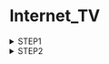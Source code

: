 # Internet_TV
<details><summary>STEP1</summary> 

| カラム名 | データ型 | NULL | キー | 初期値 | AUTO INCREMENT |
| --- | --- | --- | --- | --- | --- |
| id | bigint(20) | | PRIMARY |  | YES |
| name | varchar(100) |  |  |  |  |

テーブル2：programs

| カラム名 | データ型 | NULL | キー | 初期値 | AUTO INCREMENT |
| --- | --- | --- | --- | --- | --- |
| id | bigint(20) |  | PRIMARY |  | YES |
| title | varchar(100) |  |  |  |  |
| description | text | Yes |  |  |  |

テーブル3：genres

| カラム名 | データ型 | NULL | キー | 初期値 | AUTO INCREMENT |
| --- | --- | --- | --- | --- | --- |
| id | bigint(20) |  | PRIMARY |  | YES |
| name | varchar(100) |  |  |  |  |

テーブル4：program_genres

| カラム名 | データ型 | NULL | キー | 初期値 | AUTO INCREMENT |
| --- | --- | --- | --- | --- | --- |
| program_id | bigint(20) | | PRIMARY |  |  |
| genre_id | bigint(20) | | PRIMARY |  |  |

テーブル5：seasons

| カラム名 | データ型 | NULL | キー | 初期値 | AUTO INCREMENT |
| --- | --- | --- | --- | --- | --- |
| id | bigint(20) | | PRIMARY |  | YES |
| program_id | bigint(20) | | INDEX |  |  |
| number | int(11) | |  |  |  |

テーブル6：episodes

| カラム名 | データ型 | NULL | キー | 初期値 | AUTO INCREMENT |
| --- | --- | --- | --- | --- | --- |
| id | bigint(20) | | PRIMARY |  | YES |
| season_id | bigint(20) | Yes | INDEX |  |  |
| number | int(11) | Yes |  |  |  |
| title | varchar(100) | |  |  |  |
| description | text | Yes |  |  |  |
| duration | int(11) | |  |  |  |
| release_date | date | |  |  |  |
| view_count | bigint(20) | |  | 0 |  |

テーブル7：broadcasts

| カラム名 | データ型 | NULL | キー | 初期値 | AUTO INCREMENT |
| --- | --- | --- | --- | --- | --- |
| id | bigint(20) | | PRIMARY |  | YES |
| channel_id | bigint(20) | | INDEX |  |  |
| episode_id | bigint(20) | | INDEX |  |  |
| broadcast_time | datetime | |  |  |  |

# 外部キー制約、ユニークキー制約に関して

- テーブル：program_genres
  - 外部キー制約：program_id に対して、programs テーブルの id カラムから設定
  - 外部キー制約：genre_id に対して、genres テーブルの id カラムから設定
- テーブル：seasons
  - 外部キー制約：program_id に対して、programs テーブルの id カラムから設定
- テーブル：episodes
  - 外部キー制約：season_id に対して、seasons テーブルの id カラムから設定
- テーブル：broadcasts
  - 外部キー制約：channel_id に対して、channels テーブルの id カラムから設定
  - 外部キー制約：episode_id に対して、episodes テーブルの id カラムから設定
</details>

<details><summary>STEP2</summary>
  1.データベースの構築
  　MySQL始動後下記コードにて新規データベースを作成、今回はinternet_TVというデータベースを作成
  ```
  CREATE DATABASE internet_TV;
  ```
  
  2.ステップ1で設計したテーブルを構築
  ・下記コードにて使用するデータベースの選択
  ```
  USE internet_TV;
  ```
  
  <details><summary>テーブル構築のSQL文</summary>
　　　　```
  CREATE TABLE channels (
  id INT AUTO_INCREMENT PRIMARY KEY,
  name VARCHAR(50) NOT NULL
　　　　);

　　　　CREATE TABLE programs (
  id INT AUTO_INCREMENT PRIMARY KEY,
  title VARCHAR(100) NOT NULL,
  detail TEXT,
  program_length INT NOT NULL
　　　　);

　　　　CREATE TABLE genres (
  id INT AUTO_INCREMENT PRIMARY KEY,
  genre_name VARCHAR(50) NOT NULL
　　　　);

　　　　CREATE TABLE program_genres (
  id INT AUTO_INCREMENT PRIMARY KEY,
  program_id INT NOT NULL,
  genre_id INT NOT NULL,
  FOREIGN KEY (program_id) REFERENCES programs(id),
  FOREIGN KEY (genre_id) REFERENCES genres(id)
　　　　);

　　　　CREATE TABLE seasons (
  id INT AUTO_INCREMENT PRIMARY KEY,
  program_id INT NOT NULL,
  season_number INT NOT NULL,
  FOREIGN KEY (program_id) REFERENCES programs(id)
　　　　);

　　　　CREATE TABLE episodes (
  id INT AUTO_INCREMENT PRIMARY KEY,
  season_id INT NOT NULL,
  episode_number INT,
  title VARCHAR(100) NOT NULL,
  detail TEXT,
  duration INT NOT NULL,
  release_date DATE NOT NULL,
  view_count INT NOT NULL DEFAULT 0,
  FOREIGN KEY (season_id) REFERENCES seasons(id)
　　　　);

　　　　CREATE TABLE broadcasts (
  id INT AUTO_INCREMENT PRIMARY KEY,
  channel_id INT NOT NULL,
  episode_id INT NOT NULL,
  broadcast_time DATETIME NOT NULL,
  view_count INT NOT NULL DEFAULT 0,
  FOREIGN KEY (channel_id) REFERENCES channels(id),
  FOREIGN KEY (episode_id) REFERENCES episodes(id)
　　　　　);
　　　　```

</details>
  
サンプルデータの挿入
  <details><summary>鬼滅の刃とゲーム・オブ・スローンズに侵されたサンプル例</summary>
```
-- channelsテーブルにデータを挿入
INSERT INTO channels (name) VALUES ('ドラマ1'), ('ドラマ2'), ('アニメ1'), ('アニメ2'), ('スポーツ'), ('ペット');

-- genresテーブルにデータを挿入
INSERT INTO genres (genre_name) VALUES ('アニメ'), ('映画'), ('ドラマ'), ('ニュース');

-- programsテーブルにデータを挿入
INSERT INTO programs (title, detail, program_length) VALUES 
('鬼滅の刃', '人間の血を飲む“鬼”と、それを狩る“鬼狩り”の戦いを描くアクションアニメ', 24),
('ゲーム・オブ・スローンズ', '七王国と呼ばれる地域を舞台に、数々の名家が玉座を巡って争うファンタジードラマ', 60);

-- program_genresテーブルにデータを挿入
INSERT INTO program_genres (program_id, genre_id) VALUES 
(1, 1),  -- 鬼滅の刃はアニメジャンルに属する
(2, 3);  -- ゲーム・オブ・スローンズはドラマジャンルに属する

-- seasonsテーブルにデータを挿入
INSERT INTO seasons (program_id, season_number) VALUES 
(1, 1),  -- 鬼滅の刃のシーズン1
(2, 1);  -- ゲーム・オブ・スローンズのシーズン1

-- episodesテーブルにデータを挿入
INSERT INTO episodes (season_id, episode_number, title, detail, duration, release_date, view_count) VALUES 
(1, 1, '鬼滅の刃 第1話', '竈門炭治郎の日常と家族との絆を描く', 24, '2021-04-01', 10000),
(1, 2, '鬼滅の刃 第2話', '鬼に襲われた炭治郎の運命が動き出す', 24, '2021-04-08', 9500),
(2, 1, 'ゲーム・オブ・スローンズ 第1話', 'ウィンターフェルの大公エド・スタークの日常とその運命が描かれる', 60, '2011-04-17', 22000);

-- broadcastsテーブルにデータを挿入
INSERT INTO broadcasts (channel_id, episode_id, broadcast_time, view_count) VALUES 
(1, 1, '2023-05-01 20
```
</details>
  

  
  

